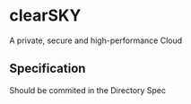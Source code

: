 # clearSKY

A private, secure and high-performance Cloud

## Specification
Should be commited in the Directory Spec 